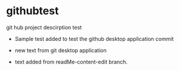 # githubtest
git hub project descirption test

- Sample test added to test the github desktop application commit

- new text from git desktop application

- text added from readMe-content-edit branch.